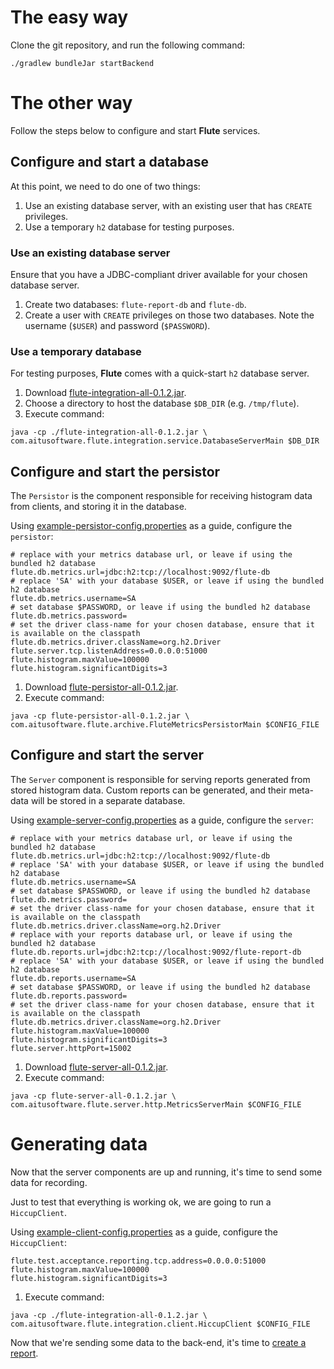 # The easy way

Clone the git repository, and run the following command:

```
./gradlew bundleJar startBackend
```

# The other way

Follow the steps below to configure and start __Flute__ services.

## Configure and start a database

At this point, we need to do one of two things:

   1. Use an existing database server, with an existing user that has `CREATE` privileges.
   2. Use a temporary `h2` database for testing purposes.

### Use an existing database server

Ensure that you have a JDBC-compliant driver available for your chosen database server.

   1. Create two databases: `flute-report-db` and `flute-db`.
   2. Create a user with `CREATE` privileges on those two databases. Note the username (`$USER`) and password (`$PASSWORD`).

### Use a temporary database

For testing purposes, __Flute__ comes with a quick-start `h2` database server.

   1. Download [flute-integration-all-0.1.2.jar](https://github.com/aitusoftware/flute/releases/download/v0.1.2/flute-integration-all-0.1.2.jar).
   2. Choose a directory to host the database `$DB_DIR` (e.g. `/tmp/flute`).
   2. Execute command: 
```
java -cp ./flute-integration-all-0.1.2.jar \
com.aitusoftware.flute.integration.service.DatabaseServerMain $DB_DIR
```

## Configure and start the persistor

The `Persistor` is the component responsible for receiving histogram data from clients, and storing it in the database.

Using [example-persistor-config.properties](https://github.com/aitusoftware/flute/blob/master/doc/samples/config/example-persistor-config.properties) 
as a guide, configure the `persistor`:
 
```
# replace with your metrics database url, or leave if using the bundled h2 database
flute.db.metrics.url=jdbc:h2:tcp://localhost:9092/flute-db
# replace 'SA' with your database $USER, or leave if using the bundled h2 database
flute.db.metrics.username=SA
# set database $PASSWORD, or leave if using the bundled h2 database
flute.db.metrics.password=
# set the driver class-name for your chosen database, ensure that it is available on the classpath
flute.db.metrics.driver.className=org.h2.Driver
flute.server.tcp.listenAddress=0.0.0.0:51000
flute.histogram.maxValue=100000
flute.histogram.significantDigits=3
```

   1. Download [flute-persistor-all-0.1.2.jar](https://github.com/aitusoftware/flute/releases/download/v0.1.2/flute-persistor-all-0.1.2.jar).
   2. Execute command:
```
java -cp flute-persistor-all-0.1.2.jar \
com.aitusoftware.flute.archive.FluteMetricsPersistorMain $CONFIG_FILE
```

## Configure and start the server

The `Server` component is responsible for serving reports generated from stored histogram data. 
Custom reports can be generated, and their meta-data will be stored in a separate database.

Using [example-server-config.properties](https://github.com/aitusoftware/flute/blob/master/doc/samples/config/example-server-config.properties) 
as a guide, configure the `server`:


```
# replace with your metrics database url, or leave if using the bundled h2 database
flute.db.metrics.url=jdbc:h2:tcp://localhost:9092/flute-db
# replace 'SA' with your database $USER, or leave if using the bundled h2 database
flute.db.metrics.username=SA
# set database $PASSWORD, or leave if using the bundled h2 database
flute.db.metrics.password=
# set the driver class-name for your chosen database, ensure that it is available on the classpath
flute.db.metrics.driver.className=org.h2.Driver
# replace with your reports database url, or leave if using the bundled h2 database
flute.db.reports.url=jdbc:h2:tcp://localhost:9092/flute-report-db
# replace 'SA' with your database $USER, or leave if using the bundled h2 database
flute.db.reports.username=SA
# set database $PASSWORD, or leave if using the bundled h2 database
flute.db.reports.password=
# set the driver class-name for your chosen database, ensure that it is available on the classpath
flute.db.metrics.driver.className=org.h2.Driver
flute.histogram.maxValue=100000
flute.histogram.significantDigits=3
flute.server.httpPort=15002
```

   1. Download [flute-server-all-0.1.2.jar](https://github.com/aitusoftware/flute/releases/download/v0.1.2/flute-server-all-0.1.2.jar).
   4. Execute command:
```
java -cp flute-server-all-0.1.2.jar \
com.aitusoftware.flute.server.http.MetricsServerMain $CONFIG_FILE
```

# Generating data

Now that the server components are up and running, it's time to send some data for recording.

Just to test that everything is working ok, we are going to run a `HiccupClient`.


Using [example-client-config.properties](https://github.com/aitusoftware/flute/blob/master/doc/samples/config/example-client-config.properties) 
as a guide, configure the `HiccupClient`:


```
flute.test.acceptance.reporting.tcp.address=0.0.0.0:51000
flute.histogram.maxValue=100000
flute.histogram.significantDigits=3
```



   1. Execute command:

```
java -cp ./flute-integration-all-0.1.2.jar \
com.aitusoftware.flute.integration.client.HiccupClient $CONFIG_FILE
```

Now that we're sending some data to the back-end, it's time to 
[create a report](https://github.com/aitusoftware/flute/wiki/Reports).